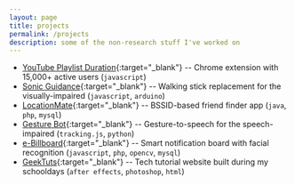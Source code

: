 ```yaml
---
layout: page
title: projects
permalink: /projects
description: some of the non-research stuff I've worked on
---
```


* [YouTube Playlist Duration](https://chrome.google.com/webstore/detail/youtube-playlist-duration/ijppgifnllaehojnpbphigenojfjnhml){:target="_blank"} -- Chrome extension with 15,000+ active users (`javascript`)
* [Sonic Guidance](https://devpost.com/software/sonic-guidance){:target="_blank"} -- Walking stick replacement for the visually-impaired (`javascript`, `arduino`)
* [LocationMate](https://github.com/sridhama/locationmate){:target="_blank"} -- BSSID-based friend finder app (`java`, `php`, `mysql`)
* [Gesture Bot](https://drive.google.com/file/d/1WpdQKsBEYyBZivJVG650b1_nsFcUEVOy/view?usp=sharing){:target="_blank"} -- Gesture-to-speech for the speech-impaired (`tracking.js`, `python`)
* [e-Billboard](https://github.com/sridhama/e-billboard){:target="_blank"} -- Smart notification board with facial recognition (`javascript`, `php`, `opencv`, `mysql`)
* [GeekTuts](https://www.youtube.com/user/GeekTutsOfficial){:target="_blank"} -- Tech tutorial website built during my schooldays (`after effects`, `photoshop`, `html`)